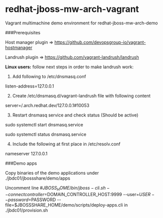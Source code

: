 # redhat-jboss-mw-arch-vagrant

Vagrant multimachine demo environment for redhat-jboss-mw-arch-demo

###Prerequisites

Host manager plugin => https://github.com/devopsgroup-io/vagrant-hostmanager

Landrush plugin => https://github.com/vagrant-landrush/landrush

**Linux users:** follow next steps in order to make landrush work:

1. Add following to /etc/dnsmasq.conf

  listen-address=127.0.0.1

2. Create /etc/dnsmasq.d/vagrant-landrush file with following content

  server=/.arch.redhat.dev/127.0.0.1#10053

3. Restart dnsmasq service and check status (Should be active)

  sudo systemctl start dnsmasq.service 

  sudo systemctl status dnsmasq.service

4. Include the following at first place in /etc/resolv.conf

  nameserver 127.0.0.1

###Demo apps

Copy binaries of the demo applications under ./jbdc01/jbossshare/demo/apps

Uncomment line #$JBOSS_HOME/bin/jboss-cli.sh --connect controller=$DOMAIN_CONTROLLER_HOST:9999 --user=$USER --password=$PASSWORD --file=$JBOSSSHARE_HOME/demo/scripts/deploy-apps.cli in ./jbdc01/provision.sh 





